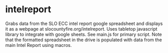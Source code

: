# intelreport

Grabs data from the SLO ECC intel report google spreadsheet and displays it as a webpage at slocountyfire.org/intelreport. Uses tabletop javascript library to integrate with google sheets. See main.js for primary script. Note that the formatted spreadsheet in the drive is populated with data from the main Intel Report using macros.